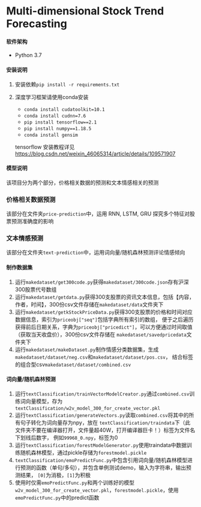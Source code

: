 # Multi-dimensional Stock Trend Forecasting

#### 软件架构
* Python 3.7

#### 安装说明
1. 安装依赖`pip install -r requirements.txt`
2. 深度学习框架请使用conda安装
    * `conda install cudatoolkit=10.1`
    * `conda install cudnn=7.6`
    * `pip install tensorflow==2.1`
    * `pip install numpy==1.18.5`
    * `conda install gensim`
   
   tensorflow 安装教程详见 <https://blog.csdn.net/weixin_46065314/article/details/109571907>

#### 模型说明

该项目分为两个部分，价格相关数据的预测和文本情感相关的预测

### 价格相关数据预测

该部分在文件夹`price-prediction`中，运用 RNN, LSTM, GRU 探究多个特征对股票预测准确度的影响


### 文本情感预测

该部分在文件夹`text-prediction`中，运用词向量/随机森林预测评论情感倾向

#### 制作数据集
1. 运行`makedataset/get300code.py`获得`makedataset/300code.json`存有沪深300股票代号数组
2. 运行`makedataset/getdata.py`获得300支股票的资讯文本信息，包括【内容，作者，时间】，300份csv文件存储在`makedataset/data`文件夹下
3. 运行`makedataset/getkStockPriceData.py`获得300支股票的价格和时间对应数据信息，索引为`priceobj["seq"]`包括字典所有索引的数组，
便于之后遍历获得前后日期关系，字典为`priceobj["pricedict"]`，可以方便通过时间取值（获取当天收盘价），300份csv文件存储在
`makedataset/savedpricedata`文件夹下
4. 运行`makedataset/makeDataset.py`制作情感分类数据集，生成`makedataset/dataset/neg.csv`和`makedataset/dataset/pos.csv`，
结合标签的组合型csv`makedataset/dataset/combined.csv`

#### 词向量/随机森林预测
1. 运行`textClassification/trainVectorModelCreator.py`通过`combined.csv`训练词向量模型，存为
`textClassification/w2v_model_300_for_create_vector.pkl`
2. 运行`textClassification/generateVectors.py`读取`combined.csv`将其中的所有句子转化为词向量存为npy，放在
`textClassification/traindata`下（此文件夹不要在编译器打开，文件量超40W，打开编译器巨卡！）标签为文件名下划线后数字，
例如`99968_0.npy`，标签为0
3. 运行`textClassification/forestModelGenerator.py`使用traindata中数据训练随机森林模型，通过pickle存储为`forestmodel.pickle`
4. `textClassification/emoPredictFunc.py`中包含引用词向量/随机森林模型进行预测的函数（单句/多句），并包含单例测试demo，输入为字符串，输出预测结果，
`[0]`为消极，`[1]`为积极
5. 使用时仅需`emoPredictFunc.py`和两个训练好的模型`w2v_model_300_for_create_vector.pkl`，`forestmodel.pickle`，使用
`emoPredictFunc.py`中的predict函数